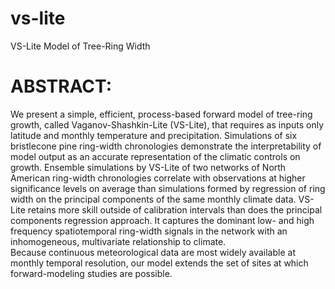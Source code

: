 # vs-lite
VS-Lite Model of Tree-Ring Width

# ABSTRACT: 
We present a simple, efficient, process-based forward model 
of tree-ring growth, called Vaganov-Shashkin-Lite (VS-Lite), 
that requires as inputs only latitude and monthly temperature 
and precipitation. Simulations of six bristlecone pine ring-width 
chronologies demonstrate the interpretability of model output 
as an accurate representation of the climatic controls on growth. 
Ensemble simulations by VS-Lite of two networks of North American 
ring-width chronologies correlate with observations at higher 
significance levels on average than simulations formed by 
regression of ring width on the principal components of the 
same monthly climate data. VS-Lite retains more skill outside 
of calibration intervals than does the principal components 
regression approach. It captures the dominant low- and high 
frequency spatiotemporal ring-width signals in the network 
with an inhomogeneous, multivariate relationship to climate.  
Because continuous meteorological data are most widely available 
at monthly temporal resolution, our model extends the set 
of sites at which forward-modeling studies are possible. 


